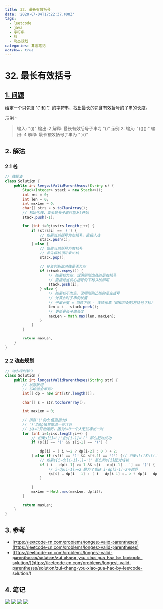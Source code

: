 ```yaml
---
title: 32. 最长有效括号
date: '2020-07-04T17:22:37.000Z'
tags:
  - leetcode
  - java
  - 字符串
  - 栈
  - 动态规划
categories: 算法笔记
notshow: true
---
```


# 32. 最长有效括号

## [1. 问题](https://leetcode-cn.com/problems/longest-valid-parentheses/)

给定一个只包含 '\(' 和 '\)' 的字符串，找出最长的包含有效括号的子串的长度。

示例 1:

> 输入: "\(\(\)" 输出: 2 解释: 最长有效括号子串为 "\(\)"  示例 2: 输入: "\)\(\)\(\)\)" 输出: 4 解释: 最长有效括号子串为 "\(\)\(\)"

## 2. 解法

### 2.1 栈

```java
// 栈解法
class Solution {
    public int longestValidParentheses(String s) {
        Stack<Integer> stack = new Stack<>();
        int res = 0;
        int len = 0;
        int maxLen = 0;
        char[] strs = s.toCharArray();
        // 初始化栈，表示最长子串只能从0开始
        stack.push(-1);

        for (int i=0;i<strs.length;i++) {
            if (strs[i] == '(') {
                // 如果当前括号为左括号，直接入栈
                stack.push(i);
            } else {
                // 如果当前括号为右括号
                // 首先将栈顶元素出栈
                stack.pop();

                // 接着判断此时栈是否为空
                if (stack.empty()) {
                    // 如果栈为空，说明刚刚出栈的是右括号
                    // 直接把当前右括号的下标入栈即可
                    stack.push(i);
                } else {
                    // 如果栈不为空，说明刚刚出栈的是左括号
                    // 计算此时子串的长度
                    // 子串长度 = 当前下标 - 栈顶元素（即相匹配的左括号下标）
                    len = i - stack.peek();
                    // 更新最长子串长度
                    maxLen = Math.max(len, maxLen);
                }
            }
        }

        return maxLen;
    }
}
```

### 2.2 动态规划

```java
// 动态规划解法
class Solution {
    public int longestValidParentheses(String str) {
        // 状态数组
        // 初始值全都是0
        int[] dp = new int[str.length()];

        char[] s = str.toCharArray();

        int maxLen = 0;

        // 所有'('的dp值直接为0
        // ')'的dp值需要进一步计算
        // 从i=1开始遍历，因为i=0一个人无法凑出一对
        for (int i=1;i<s.length;i++) {
            // 如果s[i]=')'且s[i-1]='(' 那么配对成功
            if (s[i] == ')' && s[i-1] == '(') {

                dp[i] = ( i >=2 ? dp[i-2] : 0 ) + 2;
            } else if (s[i] == ')' && s[i-1] == ')') {// 如果s[i]和s[i-1]都是')' 画个图缕清一下关系就成了
                // 如果s[i-dp[i-1]-1]='(' 那么和s[i]配对成功
                if ( i - dp[i-1] >= 1 && s[i - dp[i-1] - 1] == '(') {
                    // i-dp[i-1]>=2 是为了保证 i-dp[i-1]-2不越界
                    dp[i] = dp[i - 1] + ( i - dp[i-1] >= 2 ? dp[i - dp[i-1] -2] : 0) + 2;
                }

            }
            maxLen = Math.max(maxLen, dp[i]);
        }

        return maxLen;
    }
}
```

## 3. 参考

* [https://leetcode-cn.com/problems/longest-valid-parentheses](https://leetcode-cn.com/problems/longest-valid-parentheses)
* [https://leetcode-cn.com/problems/longest-valid-parentheses/solution/zui-chang-you-xiao-gua-hao-by-leetcode-solution/](https://leetcode-cn.com/problems/longest-valid-parentheses/solution/zui-chang-you-xiao-gua-hao-by-leetcode-solution/)

## 4. 笔记

![](https://777blog.oss-cn-shanghai.aliyuncs.com/blog%20pic/leetcode32-1.jpg) ![](https://777blog.oss-cn-shanghai.aliyuncs.com/blog%20pic/leetcode32-2.jpg) ![](https://777blog.oss-cn-shanghai.aliyuncs.com/blog%20pic/leetcode32-3.jpg) ![](https://777blog.oss-cn-shanghai.aliyuncs.com/blog%20pic/leetcode32-4.jpg)

